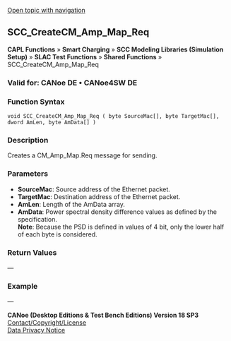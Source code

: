 [Open topic with navigation](../../../../../CANoeDEFamily.htm#Topics/CAPLFunctions/SmartCharging/Functions/CAPLfunctionSCCCreateCMAmpMapReq.md)

## SCC_CreateCM_Amp_Map_Req

**CAPL Functions** » **Smart Charging** » **SCC Modeling Libraries (Simulation Setup)** » **SLAC Test Functions** » **Shared Functions** » SCC_CreateCM_Amp_Map_Req

### Valid for: CANoe DE • CANoe4SW DE

### Function Syntax

```plaintext
void SCC_CreateCM_Amp_Map_Req ( byte SourceMac[], byte TargetMac[], dword AmLen, byte AmData[] )
```

### Description

Creates a CM_Amp_Map.Req message for sending.

### Parameters

- **SourceMac**: Source address of the Ethernet packet.
- **TargetMac**: Destination address of the Ethernet packet.
- **AmLen**: Length of the AmData array.
- **AmData**: Power spectral density difference values as defined by the specification.  
  **Note**: Because the PSD is defined in values of 4 bit, only the lower half of each byte is considered.

### Return Values

—

### Example

—

**CANoe (Desktop Editions & Test Bench Editions) Version 18 SP3**  
[Contact/Copyright/License](../../../Shared/ContactCopyrightLicense.md)  
[Data Privacy Notice](https://www.vector.com/int/en/company/get-info/privacy-policy/)
